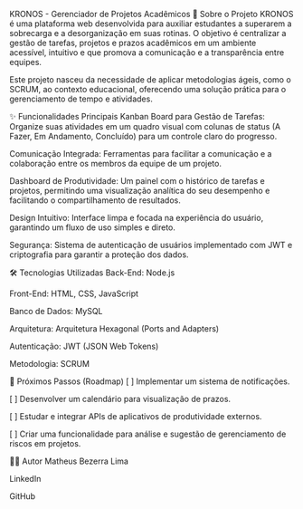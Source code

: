 KRONOS - Gerenciador de Projetos Acadêmicos
🎯 Sobre o Projeto
KRONOS é uma plataforma web desenvolvida para auxiliar estudantes a superarem a sobrecarga e a desorganização em suas rotinas. O objetivo é centralizar a gestão de tarefas, projetos e prazos acadêmicos em um ambiente acessível, intuitivo e que promova a comunicação e a transparência entre equipes.

Este projeto nasceu da necessidade de aplicar metodologias ágeis, como o SCRUM, ao contexto educacional, oferecendo uma solução prática para o gerenciamento de tempo e atividades.

✨ Funcionalidades Principais
Kanban Board para Gestão de Tarefas: Organize suas atividades em um quadro visual com colunas de status (A Fazer, Em Andamento, Concluído) para um controle claro do progresso.

Comunicação Integrada: Ferramentas para facilitar a comunicação e a colaboração entre os membros da equipe de um projeto.

Dashboard de Produtividade: Um painel com o histórico de tarefas e projetos, permitindo uma visualização analítica do seu desempenho e facilitando o compartilhamento de resultados.

Design Intuitivo: Interface limpa e focada na experiência do usuário, garantindo um fluxo de uso simples e direto.

Segurança: Sistema de autenticação de usuários implementado com JWT e criptografia para garantir a proteção dos dados.

🛠️ Tecnologias Utilizadas
Back-End: Node.js

Front-End: HTML, CSS, JavaScript

Banco de Dados: MySQL

Arquitetura: Arquitetura Hexagonal (Ports and Adapters)

Autenticação: JWT (JSON Web Tokens)

Metodologia: SCRUM

🚀 Próximos Passos (Roadmap)
[ ] Implementar um sistema de notificações.

[ ] Desenvolver um calendário para visualização de prazos.

[ ] Estudar e integrar APIs de aplicativos de produtividade externos.

[ ] Criar uma funcionalidade para análise e sugestão de gerenciamento de riscos em projetos.


👨‍💻 Autor
Matheus Bezerra Lima

LinkedIn

GitHub
